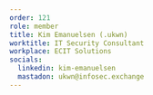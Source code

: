 ```yaml
---
order: 121
role: member
title: Kim Emanuelsen (.ukwn)
worktitle: IT Security Consultant
workplace: ECIT Solutions
socials:
  linkedin: kim-emanuelsen
  mastadon: ukwn@infosec.exchange
---
```

